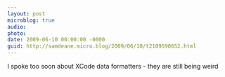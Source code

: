 ```yaml
---
layout: post
microblog: true
audio: 
photo: 
date: 2009-06-10 00:00:00 -0000
guid: http://samdeane.micro.blog/2009/06/10/t2109590652.html
---
```

I spoke too soon about XCode data formatters - they are still being weird
